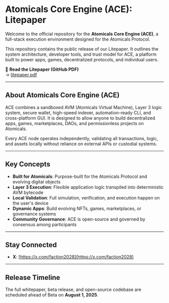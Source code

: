 # Atomicals Core Engine (ACE): Litepaper

Welcome to the official repository for the **Atomicals Core Engine (ACE)**, a full-stack execution environment designed for the Atomicals Protocol.

This repository contains the public release of our Litepaper. It outlines the system architecture, developer tools, and trust model for ACE, a platform built to power apps, games, decentralized protocols, and individual users.

📄 **Read the Litepaper (GitHub PDF)**  
→ [litepaper.pdf](./litepaper.pdf)


---

## About Atomicals Core Engine (ACE)

ACE combines a sandboxed AVM (Atomicals Virtual Machine), Layer 3 logic system, secure wallet, high-speed indexer, automation-ready CLI, and cross-platform GUI. It is designed to allow anyone to build decentralized apps, games, marketplaces, DAOs, and permissionless projects on Atomicals.

Every ACE node operates independently, validating all transactions, logic, and assets locally without reliance on external APIs or custodial systems.

---

## Key Concepts

- **Built for Atomicals**: Purpose-built for the Atomicals Protocol and evolving digital objects
- **Layer 3 Execution**: Flexible application logic transpiled into deterministic AVM bytecode
- **Local Validation**: Full simulation, verification, and execution happen on the user's device
- **Dynamic Apps**: Build evolving NFTs, games, marketplaces, or governance systems
- **Community Governance**: ACE is open-source and governed by consensus among participants

---

## Stay Connected

- **X**: [https://x.com/faction2028](https://x.com/faction2028)

---

## Release Timeline

The full whitepaper, beta release, and open-source codebase are scheduled ahead of Beta on **August 1, 2025**.
